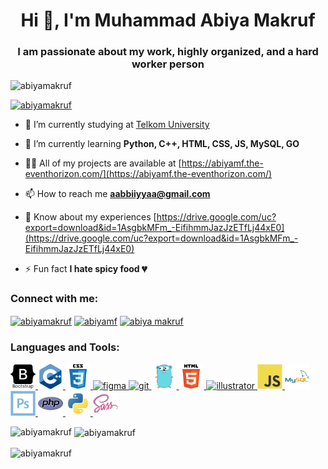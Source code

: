 <h1 align="center">Hi 👋, I'm Muhammad Abiya Makruf</h1>
<h3 align="center">I am passionate about my work, highly organized, and a hard worker person</h3>

<p align="left"> <img src="https://komarev.com/ghpvc/?username=abiyamakruf&label=Profile%20views&color=0e75b6&style=flat" alt="abiyamakruf" /> </p>

<p align="left"> <a href="https://github.com/ryo-ma/github-profile-trophy"><img src="https://github-profile-trophy.vercel.app/?username=abiyamakruf" alt="abiyamakruf" /></a> </p>

- 🔭 I’m currently studying at [Telkom University](https://telkomuniversity.ac.id/en/)

- 🌱 I’m currently learning **Python, C++, HTML, CSS, JS, MySQL, GO**

- 👨‍💻 All of my projects are available at [https://abiyamf.the-eventhorizon.com/](https://abiyamf.the-eventhorizon.com/)

- 📫 How to reach me **aabbiiyyaa@gmail.com**

- 📄 Know about my experiences [https://drive.google.com/uc?export=download&id=1AsgbkMFm_-EifihmmJazJzETfLj44xE0](https://drive.google.com/uc?export=download&id=1AsgbkMFm_-EifihmmJazJzETfLj44xE0)

- ⚡ Fun fact **I hate spicy food 💔**

<h3 align="left">Connect with me:</h3>
<p align="left">
<a href="https://linkedin.com/in/abiyamakruf" target="blank"><img align="center" src="https://raw.githubusercontent.com/rahuldkjain/github-profile-readme-generator/master/src/images/icons/Social/linked-in-alt.svg" alt="abiyamakruf" height="30" width="40" /></a>
<a href="https://instagram.com/abiyamf" target="blank"><img align="center" src="https://raw.githubusercontent.com/rahuldkjain/github-profile-readme-generator/master/src/images/icons/Social/instagram.svg" alt="abiyamf" height="30" width="40" /></a>
<a href="https://www.youtube.com/c/abiya makruf" target="blank"><img align="center" src="https://raw.githubusercontent.com/rahuldkjain/github-profile-readme-generator/master/src/images/icons/Social/youtube.svg" alt="abiya makruf" height="30" width="40" /></a>
</p>

<h3 align="left">Languages and Tools:</h3>
<p align="left"> <a href="https://getbootstrap.com" target="_blank" rel="noreferrer"> <img src="https://raw.githubusercontent.com/devicons/devicon/master/icons/bootstrap/bootstrap-plain-wordmark.svg" alt="bootstrap" width="40" height="40"/> </a> <a href="https://www.w3schools.com/cpp/" target="_blank" rel="noreferrer"> <img src="https://raw.githubusercontent.com/devicons/devicon/master/icons/cplusplus/cplusplus-original.svg" alt="cplusplus" width="40" height="40"/> </a> <a href="https://www.w3schools.com/css/" target="_blank" rel="noreferrer"> <img src="https://raw.githubusercontent.com/devicons/devicon/master/icons/css3/css3-original-wordmark.svg" alt="css3" width="40" height="40"/> </a> <a href="https://www.figma.com/" target="_blank" rel="noreferrer"> <img src="https://www.vectorlogo.zone/logos/figma/figma-icon.svg" alt="figma" width="40" height="40"/> </a> <a href="https://git-scm.com/" target="_blank" rel="noreferrer"> <img src="https://www.vectorlogo.zone/logos/git-scm/git-scm-icon.svg" alt="git" width="40" height="40"/> </a> <a href="https://golang.org" target="_blank" rel="noreferrer"> <img src="https://raw.githubusercontent.com/devicons/devicon/master/icons/go/go-original.svg" alt="go" width="40" height="40"/> </a> <a href="https://www.w3.org/html/" target="_blank" rel="noreferrer"> <img src="https://raw.githubusercontent.com/devicons/devicon/master/icons/html5/html5-original-wordmark.svg" alt="html5" width="40" height="40"/> </a> <a href="https://www.adobe.com/in/products/illustrator.html" target="_blank" rel="noreferrer"> <img src="https://www.vectorlogo.zone/logos/adobe_illustrator/adobe_illustrator-icon.svg" alt="illustrator" width="40" height="40"/> </a> <a href="https://developer.mozilla.org/en-US/docs/Web/JavaScript" target="_blank" rel="noreferrer"> <img src="https://raw.githubusercontent.com/devicons/devicon/master/icons/javascript/javascript-original.svg" alt="javascript" width="40" height="40"/> </a> <a href="https://www.mysql.com/" target="_blank" rel="noreferrer"> <img src="https://raw.githubusercontent.com/devicons/devicon/master/icons/mysql/mysql-original-wordmark.svg" alt="mysql" width="40" height="40"/> </a> <a href="https://www.photoshop.com/en" target="_blank" rel="noreferrer"> <img src="https://raw.githubusercontent.com/devicons/devicon/master/icons/photoshop/photoshop-line.svg" alt="photoshop" width="40" height="40"/> </a> <a href="https://www.php.net" target="_blank" rel="noreferrer"> <img src="https://raw.githubusercontent.com/devicons/devicon/master/icons/php/php-original.svg" alt="php" width="40" height="40"/> </a> <a href="https://www.python.org" target="_blank" rel="noreferrer"> <img src="https://raw.githubusercontent.com/devicons/devicon/master/icons/python/python-original.svg" alt="python" width="40" height="40"/> </a> <a href="https://sass-lang.com" target="_blank" rel="noreferrer"> <img src="https://raw.githubusercontent.com/devicons/devicon/master/icons/sass/sass-original.svg" alt="sass" width="40" height="40"/> </a> </p>

<p><img align="left" src="https://github-readme-stats.vercel.app/api/top-langs?username=abiyamakruf&show_icons=true&locale=en&layout=compact" alt="abiyamakruf" /></p>

<p>&nbsp;<img align="center" src="https://github-readme-stats.vercel.app/api?username=abiyamakruf&show_icons=true&locale=en" alt="abiyamakruf" /></p>

<p><img align="center" src="https://github-readme-streak-stats.herokuapp.com/?user=abiyamakruf&" alt="abiyamakruf" /></p>

